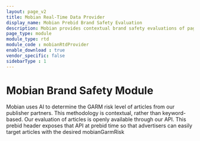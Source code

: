 ```yaml
---
layout: page_v2
title: Mobian Real-Time Data Provider
display_name: Mobian Prebid Brand Safety Evaluation
description: Mobian provides contextual brand safety evaluations of pages given a URL, which publishers can use for targeting as an alternative to keyword-based evaluation.
page_type: module
module_type: rtd
module_code : mobianRtdProvider
enable_download : true
vendor_specific: false
sidebarType : 1
---
```

# Mobian Brand Safety Module

Mobian uses AI to determine the GARM risk level of articles from our publisher partners.
This methodology is contextual, rather than keyword-based.
Our evaluation of articles is openly available through our API. This prebid header
exposes that API at prebid time so that advertisers can easily target articles with
the desired mobianGarmRisk
